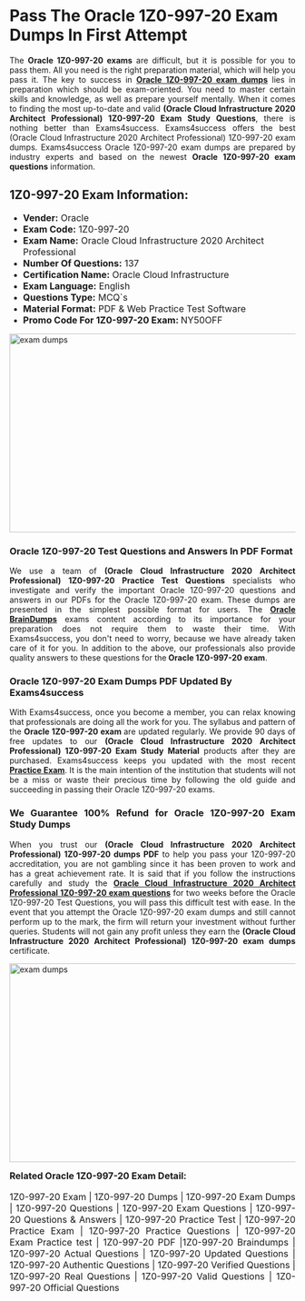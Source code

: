 <h1><strong><strong>Pass The Oracle 1Z0-997-20 Exam Dumps In First Attempt</strong></strong></h1> <p style="text-align:justify">The <strong>Oracle 1Z0-997-20 exams</strong> are difficult, but it is possible for you to pass them. All you need is the right preparation material, which will help you pass it. The key to success in <a href="https://www.exams4success.com/oracle/1z0-997-20-pdf-exam-dumps"><strong>Oracle 1Z0-997-20 exam dumps</strong></a> lies in preparation which should be exam-oriented. You need to master certain skills and knowledge, as well as prepare yourself mentally. When it comes to finding the most up-to-date and valid <strong>(Oracle Cloud Infrastructure 2020 Architect Professional) 1Z0-997-20 Exam Study Questions</strong>, there is nothing better than Exams4success. Exams4success offers the best (Oracle Cloud Infrastructure 2020 Architect Professional) 1Z0-997-20 exam dumps. Exams4success Oracle 1Z0-997-20 exam dumps are prepared by industry experts and based on the newest <strong>Oracle 1Z0-997-20 exam questions</strong> information.</p> <h2><strong><strong>1Z0-997-20 Exam Information:</strong></strong></h2> <ul> <li><span style="font-size:16px"><strong>Vender:</strong> Oracle</span></li> <li><span style="font-size:16px"><strong>Exam Code:</strong> 1Z0-997-20</span></li> <li><span style="font-size:16px"><strong>Exam Name:</strong> Oracle Cloud Infrastructure 2020 Architect Professional</span></li> <li><span style="font-size:16px"><strong>Number Of Questions:</strong> 137</span></li> <li><span style="font-size:16px"><strong>Certification Name:</strong> Oracle Cloud Infrastructure</span></li> <li><span style="font-size:16px"><strong>Exam Language:</strong> English</span></li> <li><span style="font-size:16px"><strong>Questions Type:</strong> MCQ`s</span></li> <li><span style="font-size:16px"><strong>Material Format:</strong> PDF & Web Practice Test Software</span></li> <li><span style="font-size:16px"><strong>Promo Code For 1Z0-997-20 Exam: </strong>NY50OFF</span></li> </ul> <p><a href="https://www.exams4success.com/oracle/1z0-997-20-pdf-exam-dumps" rel="no-follow"><img alt="exam dumps" src="https://www.certcollections.com/uploads/content/infrist1.png" style="height:350px; width:750px" /></a></p> <h3><strong>Oracle 1Z0-997-20 Test Questions and Answers In PDF Format</strong></h3> <p style="text-align:justify">We use a team of <strong>(Oracle Cloud Infrastructure 2020 Architect Professional) 1Z0-997-20 Practice Test Questions</strong> specialists who investigate and verify the important Oracle 1Z0-997-20 questions and answers in our PDFs for the Oracle 1Z0-997-20 exam. These dumps are presented in the simplest possible format for users. The <a href="https://www.exams4success.com/oracle-exam-dumps"><strong>Oracle BrainDumps</strong></a> exams content according to its importance for your preparation does not require them to waste their time. With Exams4success, you don't need to worry, because we have already taken care of it for you. In addition to the above, our professionals also provide quality answers to these questions for the<strong> Oracle 1Z0-997-20 exam</strong>.</p> <h3><strong> Oracle 1Z0-997-20 Exam Dumps PDF Updated By Exams4success</strong></h3> <p style="text-align:justify">With Exams4success, once you become a member, you can relax knowing that professionals are doing all the work for you. The syllabus and pattern of the <strong>Oracle 1Z0-997-20 exam </strong>are updated regularly. We provide 90 days of free updates to our <strong>(Oracle Cloud Infrastructure 2020 Architect Professional) 1Z0-997-20 Exam Study Material</strong> products after they are purchased. Exams4success keeps you updated with the most recent <a href="https://www.exams4success.com/"><strong>Practice Exam</strong></a>. It is the main intention of the institution that students will not be a miss or waste their precious time by following the old guide and succeeding in passing their Oracle 1Z0-997-20 exams.</p> <h3 style="text-align:justify"><strong>We Guarantee 100% Refund for Oracle 1Z0-997-20 Exam Study Dumps</strong></h3> <p style="text-align:justify">When you trust our <strong>(Oracle Cloud Infrastructure 2020 Architect Professional) 1Z0-997-20 dumps PDF</strong> to help you pass your 1Z0-997-20 accreditation, you are not gambling since it has been proven to work and has a great achievement rate. It is said that if you follow the instructions carefully and study the <a href="https://www.exams4success.com/oracle/1z0-997-20-pdf-exam-dumps"><strong>Oracle Cloud Infrastructure 2020 Architect Professional 1Z0-997-20 exam questions</strong></a> for two weeks before the Oracle 1Z0-997-20 Test Questions, you will pass this difficult test with ease. In the event that you attempt the Oracle 1Z0-997-20 exam dumps and still cannot perform up to the mark, the firm will return your investment without further queries. Students will not gain any profit unless they earn the <strong>(Oracle Cloud Infrastructure 2020 Architect Professional) 1Z0-997-20 exam dumps</strong> certificate.</p> <p style="text-align:justify"><a href="https://www.exams4success.com/oracle/1z0-997-20-pdf-exam-dumps" rel="no-follow"><img alt="exam dumps" src="https://www.certcollections.com/uploads/content/free_demo1.png" style="height:350px; width:750px" /></a></p> <p style="text-align:justify"><span style="font-size:16px"><strong>Related Oracle 1Z0-997-20 Exam Detail:</strong></span><br /> <br /> <span style="font-size:16px">1Z0-997-20 Exam | 1Z0-997-20 Dumps | 1Z0-997-20 Exam Dumps | 1Z0-997-20 Questions | 1Z0-997-20 Exam Questions | 1Z0-997-20 Questions & Answers | 1Z0-997-20 Practice Test | 1Z0-997-20 Practice Exam | 1Z0-997-20 Practice Questions | 1Z0-997-20 Exam Practice test | 1Z0-997-20 PDF |1Z0-997-20 Braindumps | 1Z0-997-20 Actual Questions | 1Z0-997-20 Updated Questions | 1Z0-997-20 Authentic Questions | 1Z0-997-20 Verified Questions | 1Z0-997-20 Real Questions | 1Z0-997-20 Valid Questions | 1Z0-997-20 Official Questions</span></p>
